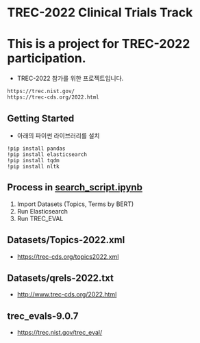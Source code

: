 # TREC-2022 Clinical Trials Track
# This is a project for TREC-2022 participation.

* TREC-2022 참가를 위한 프로젝트입니다.

```
https://trec.nist.gov/
https://trec-cds.org/2022.html
```

## Getting Started

* 아래의 파이썬 라이브러리를 설치
```
!pip install pandas
!pip install elasticsearch
!pip install tqdm
!pip install nltk
```

## Process in [search_script.ipynb](https://github.com/Lee-search/search_script_for_TREC/blob/master/search_script.ipynb)

1. Import Datasets (Topics, Terms by BERT)
2. Run Elasticsearch
3. Run TREC_EVAL

## Datasets/Topics-2022.xml
* https://trec-cds.org/topics2022.xml

## Datasets/qrels-2022.txt
* http://www.trec-cds.org/2022.html

## trec_evals-9.0.7
* https://trec.nist.gov/trec_eval/
